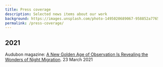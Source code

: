 ```yaml
---
title: Press coverage
description: Selected news items about our work
background: https://images.unsplash.com/photo-1495020689067-958852a7765e?ixid=MXwxMjA3fDB8MHxwaG90by1wYWdlfHx8fGVufDB8fHw%3D&ixlib=rb-1.2.1&auto=format&fit=crop&w=1000
permalink: /press-coverage/
---
```


## 2021

Audubon magazine: [A New Golden Age of Observation Is Revealing the Wonders of Night Migration](https://www.audubon.org/node/366450). 23 March 2021
